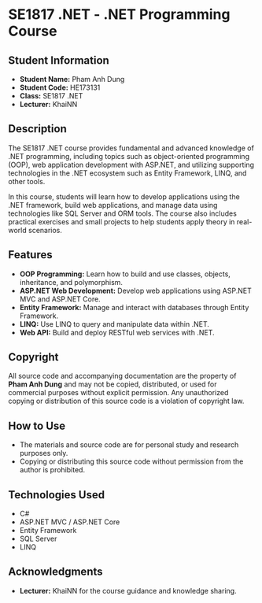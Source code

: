 # SE1817 .NET - .NET Programming Course

## Student Information
- **Student Name:** Pham Anh Dung
- **Student Code:** HE173131
- **Class:** SE1817 .NET
- **Lecturer:** KhaiNN

## Description

The SE1817 .NET course provides fundamental and advanced knowledge of .NET programming, including topics such as object-oriented programming (OOP), web application development with ASP.NET, and utilizing supporting technologies in the .NET ecosystem such as Entity Framework, LINQ, and other tools.

In this course, students will learn how to develop applications using the .NET framework, build web applications, and manage data using technologies like SQL Server and ORM tools. The course also includes practical exercises and small projects to help students apply theory in real-world scenarios.

## Features
- **OOP Programming:** Learn how to build and use classes, objects, inheritance, and polymorphism.
- **ASP.NET Web Development:** Develop web applications using ASP.NET MVC and ASP.NET Core.
- **Entity Framework:** Manage and interact with databases through Entity Framework.
- **LINQ:** Use LINQ to query and manipulate data within .NET.
- **Web API:** Build and deploy RESTful web services with .NET.

## Copyright
All source code and accompanying documentation are the property of **Pham Anh Dung** and may not be copied, distributed, or used for commercial purposes without explicit permission. Any unauthorized copying or distribution of this source code is a violation of copyright law.

## How to Use
- The materials and source code are for personal study and research purposes only.
- Copying or distributing this source code without permission from the author is prohibited.

## Technologies Used
- C#
- ASP.NET MVC / ASP.NET Core
- Entity Framework
- SQL Server
- LINQ

## Acknowledgments
- **Lecturer:** KhaiNN for the course guidance and knowledge sharing.
